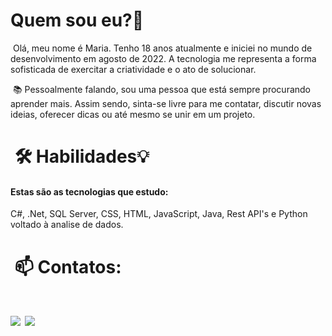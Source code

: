 
 <div>
   <h1>Quem sou eu?👋</h1>
    <p>&nbsp;Olá, meu nome é Maria. Tenho 18 anos atualmente e iniciei no mundo de desenvolvimento em agosto de 2022. A tecnologia me representa a forma sofisticada de exercitar a criatividade e o ato de solucionar. 
    </p>
    <p>&nbsp;📚 Pessoalmente falando, sou uma pessoa que está sempre procurando aprender mais. Assim sendo, sinta-se 
      livre para me contatar, discutir novas ideias, oferecer dicas ou até mesmo se unir em um projeto.
    </p>
  </div>
  <div>
  <h1>&nbsp;🛠 Habilidades💡</h1>
  	<h4>Estas são as tecnologias que estudo: </h4>
      <p>C#, .Net, SQL Server, CSS, HTML, JavaScript, Java, Rest API's e Python voltado à analise de dados.</p>
  </div>
  <div>
	<h1>&nbsp;📫 Contatos:<h1>
    <a href = "&nbsp; mailto:itisclaudia1@gmail.com"><img src="https://img.shields.io/badge/Gmail-D14836?style=for-the-badge&logo=gmail&logoColor=white" target="_blank"></a>
    <a href="&nbsp; https://www.linkedin.com/in/itisclaudia" target="_blank"><img src="https://img.shields.io/badge/-LinkedIn-%230077B5?style=for-the-badge&logo=linkedin&logoColor=white" target="_blank"></a>   
  </div>
			
 	


